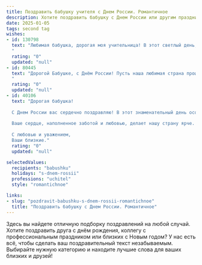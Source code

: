 ```yaml
---
title: Поздравить бабушку учителя с Днем России. Романтичное
description: Хотите поздравить бабушку с Днем России или другим праздником? Наш ИИ создаст незабываемое поздравление, а вы обязательно выделитесь среди других.  
date: 2025-01-05
tags: second tag
wishes:
- id: 130798
  text: "Любимая бабушка, дорогая моя учительница! В этот светлый день, День России, я хочу выразить тебе свою безграничную любовь и признательность.  Твоя мудрость и нежность, словно тёплое летнее солнце, согревали меня всю жизнь,  а твой  педагогический талант — это  яркая звезда, освещающая мой путь. Пусть этот праздник наполнит твоё сердце радостью, а жизнь — счастьем и спокойствием.  С Днём России!
  "
  rating: "0"
  updated: "null"
- id: 80445
  text: "Дорогой Бабушке, с Днём России! Пусть наша любимая страна процветает, а Вы, наш дорогой учитель, всегда будете окружены теплом, любовью и уважением.  Пусть ваш жизненный путь будет светлым и ярким, как российские просторы!
  "
  rating: "0"
  updated: "null"
- id: 40106
  text: "Дорогая бабушка!
  
  С Днем России вас сердечно поздравляю! В этот знаменательный день особенно хочется отметить вашу бесконечную мудрость и тепло, которые вы щедро дарите всем вокруг. Как истинный учитель, вы не только делитесь знаниями, но и вселяете надежду, вдохновляя нас делать этот мир лучше.
  
  Ваше сердце, наполненное заботой и любовью, делает нашу страну ярче. Спасибо за те ценности, которые вы привили нам, за вашу поддержку и веру в нас. Пусть каждый день вашей жизни будет наполнен счастьем, радостью и любовью, а Россия процветает благодаря таким светлым душам, как вы.
  
  С любовью и уважением,
  Ваши близкие."
  rating: "0"
  updated: "null"

selectedValues:
  recipients: "babushku"
  holidays: "s-dnem-rossii"
  professions: "uchitel"
  style: "romantichnoe"

links:
- slug: "pozdravit-babushku-s-dnem-rossii-romantichnoe"
  title: "Поздравить бабушку с Днем России. Романтичное"
---
```


Здесь вы найдете отличную подборку поздравлений на любой случай.
Хотите поздравить друга с днём рождения, коллегу с профессиональным праздником или близких с Новым годом? У нас есть всё, чтобы сделать ваш поздравительный текст незабываемым. Выбирайте нужную категорию и находите лучшие слова для ваших близких и друзей!
